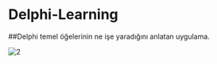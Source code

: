 # Delphi-Learning
##Delphi temel öğelerinin ne işe yaradığını anlatan uygulama.

![2](https://user-images.githubusercontent.com/40443383/189996339-fecb4ec3-a931-4b0d-a029-384ecc92711d.png)
